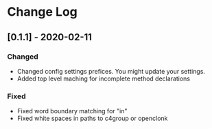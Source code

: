 # Change Log

## [0.1.1] - 2020-02-11
### Changed
- Changed config settings prefices. You might update your settings.
- Added top level maching for incomplete method declarations

### Fixed
- Fixed word boundary matching for "in"
- Fixed white spaces in paths to c4group or openclonk